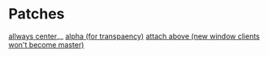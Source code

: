 # Patches
[allways center](https://dwm.suckless.org/patches/alwayscenter/)__
[alpha (for transpaency)](https://dwm.suckless.org/patches/alpha/)
[attach above (new window clients won't become master)](https://dwm.suckless.org/patches/attachabove/)
